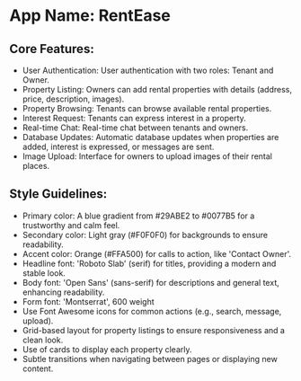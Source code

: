 # **App Name**: RentEase

## Core Features:

- User Authentication: User authentication with two roles: Tenant and Owner.
- Property Listing: Owners can add rental properties with details (address, price, description, images).
- Property Browsing: Tenants can browse available rental properties.
- Interest Request: Tenants can express interest in a property.
- Real-time Chat: Real-time chat between tenants and owners.
- Database Updates: Automatic database updates when properties are added, interest is expressed, or messages are sent.
- Image Upload: Interface for owners to upload images of their rental places.

## Style Guidelines:

- Primary color: A blue gradient from #29ABE2 to #0077B5 for a trustworthy and calm feel.
- Secondary color: Light gray (#F0F0F0) for backgrounds to ensure readability.
- Accent color: Orange (#FFA500) for calls to action, like 'Contact Owner'.
- Headline font: 'Roboto Slab' (serif) for titles, providing a modern and stable look.
- Body font: 'Open Sans' (sans-serif) for descriptions and general text, enhancing readability.
- Form font: 'Montserrat', 600 weight
- Use Font Awesome icons for common actions (e.g., search, message, upload).
- Grid-based layout for property listings to ensure responsiveness and a clean look.
- Use of cards to display each property clearly.
- Subtle transitions when navigating between pages or displaying new content.